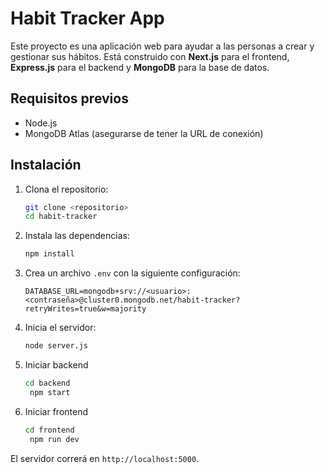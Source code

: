 # Habit Tracker App

Este proyecto es una aplicación web para ayudar a las personas a crear y gestionar sus hábitos. Está construido con **Next.js** para el frontend, **Express.js** para el backend y **MongoDB** para la base de datos.

## Requisitos previos

- Node.js
- MongoDB Atlas (asegurarse de tener la URL de conexión)

## Instalación

1. Clona el repositorio:

    ```bash
    git clone <repositorio>
    cd habit-tracker
    ```

2. Instala las dependencias:

    ```bash
    npm install
    ```

3. Crea un archivo `.env` con la siguiente configuración:

    ```plaintext
    DATABASE_URL=mongodb+srv://<usuario>:<contraseña>@cluster0.mongodb.net/habit-tracker?retryWrites=true&w=majority
    ```

4. Inicia el servidor:

    ```bash
    node server.js
    ```
5. Iniciar backend
   ```bash
   cd backend
    npm start
    ```
6. Iniciar frontend
   ```bash
   cd frontend
    npm run dev
    ```

El servidor correrá en `http://localhost:5000`.
